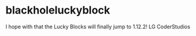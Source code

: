 # blackholeluckyblock
I hope with that the Lucky Blocks will finally jump to 1.12.2!
LG CoderStudios
